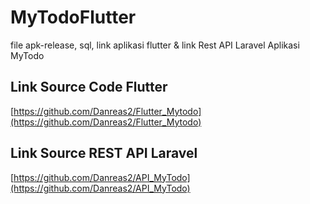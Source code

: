 # MyTodoFlutter
file apk-release, sql, link aplikasi flutter &amp; link Rest API Laravel Aplikasi MyTodo

## Link Source Code Flutter
[https://github.com/Danreas2/Flutter_Mytodo](https://github.com/Danreas2/Flutter_Mytodo)

## Link Source REST API Laravel
[https://github.com/Danreas2/API_MyTodo](https://github.com/Danreas2/API_MyTodo)
